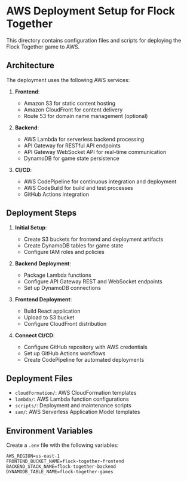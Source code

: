 # AWS Deployment Setup for Flock Together

This directory contains configuration files and scripts for deploying the Flock Together game to AWS.

## Architecture

The deployment uses the following AWS services:

1. **Frontend**:
   - Amazon S3 for static content hosting
   - Amazon CloudFront for content delivery
   - Route 53 for domain name management (optional)

2. **Backend**:
   - AWS Lambda for serverless backend processing
   - API Gateway for RESTful API endpoints
   - API Gateway WebSocket API for real-time communication
   - DynamoDB for game state persistence

3. **CI/CD**:
   - AWS CodePipeline for continuous integration and deployment
   - AWS CodeBuild for build and test processes
   - GitHub Actions integration

## Deployment Steps

1. **Initial Setup**:
   - Create S3 buckets for frontend and deployment artifacts
   - Create DynamoDB tables for game state
   - Configure IAM roles and policies

2. **Backend Deployment**:
   - Package Lambda functions
   - Configure API Gateway REST and WebSocket endpoints
   - Set up DynamoDB connections

3. **Frontend Deployment**:
   - Build React application
   - Upload to S3 bucket
   - Configure CloudFront distribution

4. **Connect CI/CD**:
   - Configure GitHub repository with AWS credentials
   - Set up GitHub Actions workflows
   - Create CodePipeline for automated deployments

## Deployment Files

- `cloudformation/`: AWS CloudFormation templates
- `lambda/`: AWS Lambda function configurations
- `scripts/`: Deployment and maintenance scripts
- `sam/`: AWS Serverless Application Model templates

## Environment Variables

Create a `.env` file with the following variables:

```
AWS_REGION=us-east-1
FRONTEND_BUCKET_NAME=flock-together-frontend
BACKEND_STACK_NAME=flock-together-backend
DYNAMODB_TABLE_NAME=flock-together-games
```